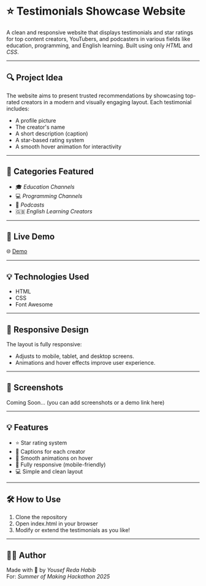 # ⭐ Testimonials Showcase Website

A clean and responsive website that displays testimonials and star ratings for top content creators, YouTubers, and podcasters in various fields like education, programming, and English learning. Built using only *HTML* and *CSS*.

---

## 🔍 Project Idea

The website aims to present trusted recommendations by showcasing top-rated creators in a modern and visually engaging layout. Each testimonial includes:

- A profile picture  
- The creator's name  
- A short description (caption)  
- A star-based rating system  
- A smooth hover animation for interactivity

---

## 🎯 Categories Featured

- 🎓 *Education Channels*
- 💻 *Programming Channels*
- 🧠 *Podcasts*
- 🇬🇧 *English Learning Creators*

---

## 🔗 Live Demo

🌐 [Demo](https://youse7abib.github.io/Evaluate/)

---


## 💡 Technologies Used

- HTML
- CSS
- Font Awesome

---

## 📱 Responsive Design

The layout is fully responsive:
- Adjusts to mobile, tablet, and desktop screens.
- Animations and hover effects improve user experience.

---

## 📸 Screenshots

Coming Soon... (you can add screenshots or a demo link here)

---
## 💡 Features

- ⭐ Star rating system
- 💬 Captions for each creator
- 🎨 Smooth animations on hover
- 📱 Fully responsive (mobile-friendly)
- 💻 Simple and clean layout

---

## 🛠 How to Use

1. Clone the repository  
2. Open index.html in your browser  
3. Modify or extend the testimonials as you like!

---


## 👨‍💻 Author

Made with 💙 by *Yousef Reda Habib*  
For: *Summer of Making Hackathon 2025*
